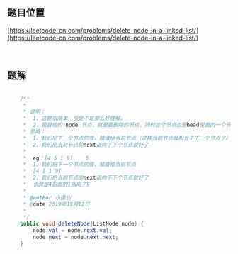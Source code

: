 ## 题目位置

[https://leetcode-cn.com/problems/delete-node-in-a-linked-list/](https://leetcode-cn.com/problems/delete-node-in-a-linked-list/)

<br/>

## 题解

```java

    /**
     *
     * 说明：
     *  1、这题很简单，但是不是那么好理解。
     *  2、题目给的 node 节点，就是要删除的节点，同时这个节点也是head里面的一个节点，理解了这一点就好做了
     * 思路：
     *  1、我们把下一个节点的值，赋值给当前节点（这样当前节点就相当于下一个节点了）
     *  2、我们把当前节点的next指向下下个节点就好了
     *
     *  eg：[4 5 1 9]    5
     *  1、我们把下一个节点的值，赋值给当前节点
     *  [4 1 1 9]
     *  2、我们把当前节点的next指向下下个节点就好了
     *  也就是4后面的1指向了9
     *
     * @author 小道仙
     * @date 2019年10月12日
     *
     */
    public void deleteNode(ListNode node) {
        node.val = node.next.val;
        node.next = node.next.next;
    }

```